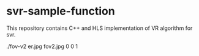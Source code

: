 # svr-sample-function

This repository contains C++ and HLS implementation of VR algorithm for svr.


./fov-v2 er.jpg fov2.jpg 0 0 1
